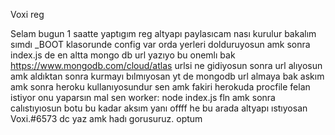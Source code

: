 
Voxi reg


Selam bugun 1 saatte yaptıgım reg altyapı paylasıcam
nası kurulur bakalım sımdı _BOOT klasorunde config var orda yerleri dolduruyosun amk
sonra index.js de en altta mongo db url yazıyo bu onemlı bak https://www.mongodb.com/cloud/atlas urlsi ne gidiyosun sonra url alıyosun amk
aldıktan sonra kurmayı bılmıyosan yt de mongodb url almaya bak askım amk
sonra heroku kullanıyosundur sen amk fakiri herokuda procfile felan istiyor onu yaparsın mal sen worker: node index.js fln amk
sonra calıstıyıosun botu bu kadar aksım yanı offff he bu arada altyapı ıstıyosan Voxi.#6573 dc yaz amk 
hadı gorusuruz. optum
